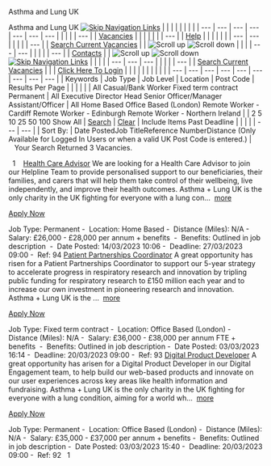

 Asthma and Lung UK
 

 Asthma and Lung UK
[![Skip Navigation Links](/asthmauk/WebResource.axd?d=rKN1opQVoh180LaGjXZZkNmrEx07NfT1uVTd4kugN2HLMfriwOZPxbz3aWqq9z9hPLztNg2&t=637811729229275428)](#ctl00_ctl03_RootMenu_SkipLink)
|  |  |  |  |  |  |  |
| --- | --- | --- | --- | --- | --- | --- |
| 
|  |
| --- |
| [Vacancies](Home.aspx?MenuID=xCxyEjU3b9E=) |
 |  |  | 
|  |
| --- |
| [Help](Home.aspx?MenuID=JVRCa/k4BFI=) |
 |  |
|  |  |
| --- | --- |
| 
|  |
| --- |
| [Search Current Vacancies](Vacancy.aspx?MenuID=6Dqy3cKIDOg=) |
 |
![Scroll up](/asthmauk/WebResource.axd?d=flfovlppGN8ii6uRlKVZOj905twQb_hL9WSvWntsK67s-lGigLO9-DWlTc2Eh24bXtUDXJOqUrV5CHjF-C9TGQBf0HA1&t=637811729229275428)
![Scroll down](/asthmauk/WebResource.axd?d=q5MZef8MLXrgpV2VtG7gXbfvWC-U_bEHtMlA3exrnKhz-CXvo8Jd5NeippA53FjsjjivZoJXUokeIZpAfzx-gm9cShM1&t=637811729229275428)
|  |  |
| --- | --- |
| 
|  |
| --- |
| [Contacts](Home.aspx?MenuID=GykrMFYxKYQ=) |
 |
![Scroll up](/asthmauk/WebResource.axd?d=flfovlppGN8ii6uRlKVZOj905twQb_hL9WSvWntsK67s-lGigLO9-DWlTc2Eh24bXtUDXJOqUrV5CHjF-C9TGQBf0HA1&t=637811729229275428)
![Scroll down](/asthmauk/WebResource.axd?d=q5MZef8MLXrgpV2VtG7gXbfvWC-U_bEHtMlA3exrnKhz-CXvo8Jd5NeippA53FjsjjivZoJXUokeIZpAfzx-gm9cShM1&t=637811729229275428)
[![Skip Navigation Links](/asthmauk/WebResource.axd?d=rKN1opQVoh180LaGjXZZkNmrEx07NfT1uVTd4kugN2HLMfriwOZPxbz3aWqq9z9hPLztNg2&t=637811729229275428)](#ctl00_ctl03_ChildMenu_SkipLink)
|  |  |  |
| --- | --- | --- |
| 
|  |
| --- |
| [Search Current Vacancies](Vacancy.aspx?MenuID=6Dqy3cKIDOg=) |
 |  |
[Click Here To Login](Login.aspx)
|  |  |  |  |  |  |  |  |  |
| --- | --- | --- | --- | --- | --- | --- | --- | --- |
| Keywords | Job Type | Job Level | Location | Post Code | Results Per Page |  |  |  |
|  | 
All
Casual/Bank Worker
Fixed term contract
Permanent
 | 
All
Executive Director
Head
Senior Officer/Manager
Assistant/Officer
 | 
All
Home Based
Office Based (London)
Remote Worker - Cardiff
Remote Worker - Edinburgh
Remote Worker - Northern Ireland
 |  | 
2
5
10
25
50
100
Show All
 | [Search](javascript:__doPostBack('ctl00$cphBody$btnSearch','')) | [Clear](javascript:__doPostBack('ctl00$cphBody$btnClear','')) | Include Items Past Deadline |
|  |  |
| --- | --- |
| Sort By: | Date PostedJob TitleReference NumberDistance (Only Available for Logged In Users or when a valid UK Post Code is entered.) |
   Your Search Returned 3 Vacancies.
  
  1   
[Health Care Advisor](VacancyDetails.aspx?FromSearch=True&MenuID=6Dqy3cKIDOg=&VacancyID=106)
 We are looking for a Health Care Advisor to join our Helpline Team to provide personalised support to our beneficiaries, their families, and carers that will help them take control of their wellbeing, live independently, and improve their health outcomes. 
 Asthma + Lung UK is the only charity in the UK fighting for everyone with a lung con...  [more](VacancyDetails.aspx?FromSearch=True&MenuID=6Dqy3cKIDOg=&VacancyID=106)  
  
[Apply Now](Applicant.aspx?Type=4&Step=je9m+g9VMdY=&VacancyID=106)  
  
Job Type: Permanent - 
Location: Home Based - 
Distance (Miles): N/A - 
Salary: £26,000 - £28,000 per annum + benefits  - 
Benefits: Outlined in job description  - 
Date Posted: 14/03/2023 10:06 - 
Deadline: 27/03/2023 09:00 - 
Ref: 94
[Patient Partnerships Coordinator](VacancyDetails.aspx?FromSearch=True&MenuID=6Dqy3cKIDOg=&VacancyID=105)
 A great opportunity has risen for a Patient Partnerships Coordinator to support our 5-year strategy to accelerate progress in respiratory research and innovation by tripling public funding for respiratory research to £150 million each year and to increase our own investment in pioneering research and innovation.   
 Asthma + Lung UK is the ...  [more](VacancyDetails.aspx?FromSearch=True&MenuID=6Dqy3cKIDOg=&VacancyID=105)  
  
[Apply Now](Applicant.aspx?Type=4&Step=je9m+g9VMdY=&VacancyID=105)  
  
Job Type: Fixed term contract - 
Location: Office Based (London) - 
Distance (Miles): N/A - 
Salary: £36,000 - £38,000 per annum FTE + benefits  - 
Benefits: Outlined in job description - 
Date Posted: 03/03/2023 16:14 - 
Deadline: 20/03/2023 09:00 - 
Ref: 93
[Digital Product Developer](VacancyDetails.aspx?FromSearch=True&MenuID=6Dqy3cKIDOg=&VacancyID=104)
 A great opportunity has arisen for a Digital Product Developer in our Digital Engagement team, to help build our web-based products and innovate on our user experiences across key areas like health information and fundraising. 
 Asthma + Lung UK is the only charity in the UK fighting for everyone with a lung condition, aiming for a world wh...  [more](VacancyDetails.aspx?FromSearch=True&MenuID=6Dqy3cKIDOg=&VacancyID=104)  
  
[Apply Now](Applicant.aspx?Type=4&Step=je9m+g9VMdY=&VacancyID=104)  
  
Job Type: Permanent - 
Location: Office Based (London) - 
Distance (Miles): N/A - 
Salary: £35,000 - £37,000 per annum + benefits - 
Benefits: Outlined in job description - 
Date Posted: 03/03/2023 15:40 - 
Deadline: 20/03/2023 09:00 - 
Ref: 92
  1   
